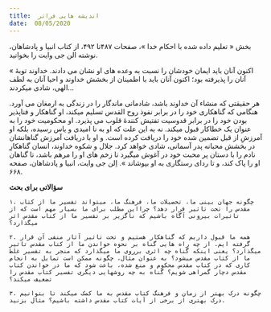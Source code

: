 ```yaml
---
title:  اندیشه هایی فراتر
date:  08/05/2020
---
```


بخش « تعلیم داده شده با احکام خدا »، صفحات ۴۸۷تا ۴۹۲، از کتاب انبیا و پادشاهان، نوشته الن جی وایت را بخوانید.

« اکنون آنان باید ایمان خودشان را نسبت به وعده های او نشان می دادند. خداوند توبهٔ آنان را پذیرفته بود؛ اکنون آنان باید با اطمینان از بخشش خداوند و احیا آنان به لطف الهی، شادی میکردند…

هر حقیقتی که منشاء آن خداوند باشد، شادمانی ماندگار را در زندگی به ارمغان می آورد. هنگامی که گناهکاری خود را در برابر نفوذ روح القدس تسلیم میکند، او گناهکار و فناپذیر بودن خود را در برابر قدوسیت تفتیش کنندهٔ قلوب می پذیرد. او محکومیت خود را به عنوان یک خطاکار قبول میکند. نه به این علت که او به نا امیدی و یاس رسیده، بلکه او آمرزشِ از قبل تضمین شده خود را دریافت کرده است. و او با دریافت آمرزش گناهانشان در بخشش محبانه پدر آسمانی، شادی خواهد کرد. جلال و شکوه خداوند، انسان گناهکارِ نادم را با دستان پر محبت خود در آغوش میگیرد تا زخم های او را مرهم باشد، تا گناهان او را پاک کند، و تا ردای رستگاری به او بپوشاند ». اِلن جی وایت، انبیا و پادشاهان، صفحه ۶۶۸.

**سؤالاتی برای بحث**

`۱. چگونه جهان بینی ما، تحصیلات ما، فرهنگ ما، میتواند تفسیر ما از کتاب مقدس را تحت تاثیر قرار دهد؟ چرااین مطلب برای ما بسیار مهم است که از تاثیرات بیرونی آگاه باشیم که ناگزیر بر تفسیر ما از کتاب مقدس اثر میگذارد؟`

`۲. همه ما قبول داریم که گناهکار هستیم و تحت تاثیر آثار منفی آن قرار گرفته ایم. از چه راه هایی گناه بر نحوه خواندن ما از کتاب مقدس تاثیر میگذارد؟ یعنی اینکه گناه چه اثری برروی ما میگذارد که منجر به تفسیر غلط ما از کتاب مقدس میشود؟ به عنوان مثال، چگونه ممکن است تمایل به انجام کاری که در کتاب مقدس محکوم و منع شده، باعث شود که ما در خواندن کتاب مقدس دچار گمراهی شویم؟ گناه به چه روشهایی دیگری تفسیر کتاب مقدس را تضعیف میکند؟`

`۳. چگونه درک بهتر از زمان و فرهنگ کتاب مقدس به ما کمک میکند تا بتوانیم درک بهتری از برخی از آیات کتاب مقدس داشته باشیم؟ مثال بزنید.`